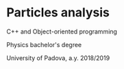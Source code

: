 # Particles analysis

C++ and Object-oriented programming 

Physics bachelor's degree 

University of Padova, a.y. 2018/2019
